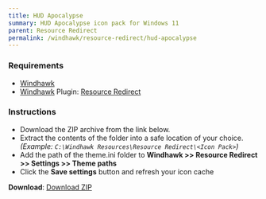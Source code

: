 ```yaml
---
title: HUD Apocalypse
summary: HUD Apocalypse icon pack for Windows 11
parent: Resource Redirect
permalink: /windhawk/resource-redirect/hud-apocalypse
---
```


### Requirements

- [Windhawk](https://windhawk.net/)
- [Windhawk](https://windhawk.net/) Plugin: [Resource Redirect](https://windhawk.net/mods/icon-resource-redirect)

### Instructions

 - Download the ZIP archive from the link below.
 - Extract the contents of the folder into a safe location of your choice. *(Example: `C:\Windhawk Resources\Resource Redirect\<Icon Pack>`)*
 - Add the path of the theme.ini folder to **Windhawk >> Resource Redirect >> Settings >> Theme paths**
 - Click the **Save settings** button and refresh your icon cache

**Download**: [Download ZIP](https://gitlab.com/the-back-room/windhawk/resource-redirect/hud-series/hud-apocalypse/-/archive/main/hud-apocalypse-main.zip)